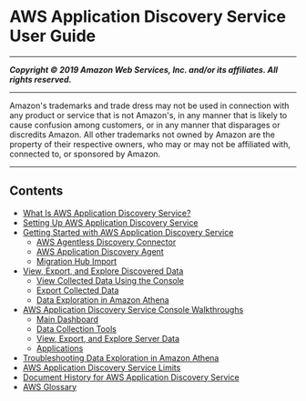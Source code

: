 # AWS Application Discovery Service User Guide

-----
*****Copyright &copy; 2019 Amazon Web Services, Inc. and/or its affiliates. All rights reserved.*****

-----
Amazon's trademarks and trade dress may not be used in 
     connection with any product or service that is not Amazon's, 
     in any manner that is likely to cause confusion among customers, 
     or in any manner that disparages or discredits Amazon. All other 
     trademarks not owned by Amazon are the property of their respective
     owners, who may or may not be affiliated with, connected to, or 
     sponsored by Amazon.

-----
## Contents
+ [What Is AWS Application Discovery Service?](what-is-appdiscovery.md)
+ [Setting Up AWS Application Discovery Service](setting-up.md)
+ [Getting Started with AWS Application Discovery Service](getting-started.md)
   + [AWS Agentless Discovery Connector](discovery-connector.md)
   + [AWS Application Discovery Agent](discovery-agent.md)
   + [Migration Hub Import](discovery-import.md)
+ [View, Export, and Explore Discovered Data](view-and-export.md)
   + [View Collected Data Using the Console](view-data.md)
   + [Export Collected Data](export-data.md)
   + [Data Exploration in Amazon Athena](explore-data.md)
+ [AWS Application Discovery Service Console Walkthroughs](console-walkthrough.md)
   + [Main Dashboard](dashboard.md)
   + [Data Collection Tools](data_collection.md)
   + [View, Export, and Explore Server Data](discovered_servers.md)
   + [Applications](applications.md)
+ [Troubleshooting Data Exploration in Amazon Athena](troubleshooting.md)
+ [AWS Application Discovery Service Limits](ads_service_limits.md)
+ [Document History for AWS Application Discovery Service](doc-history.md)
+ [AWS Glossary](glossary.md)